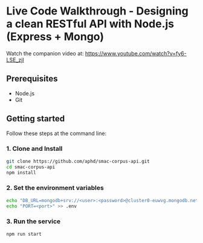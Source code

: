 # Live Code Walkthrough - Designing a clean RESTful API with Node.js (Express + Mongo)

Watch the companion video at: https://www.youtube.com/watch?v=fy6-LSE_zjI

## Prerequisites

-   Node.js
-   Git

## Getting started

Follow these steps at the command line:

### 1. Clone and Install

```bash
git clone https://github.com/aphd/smac-corpus-api.git
cd smac-corpus-api
npm install
```

### 2. Set the environment variables

```bash
echo "DB_URL=mongodb+srv://<user>:<password>@cluster0-euwvg.mongodb.net" > .env
echo "PORT=<port>" >> .env
```

### 3. Run the service

```bash
npm run start
```
